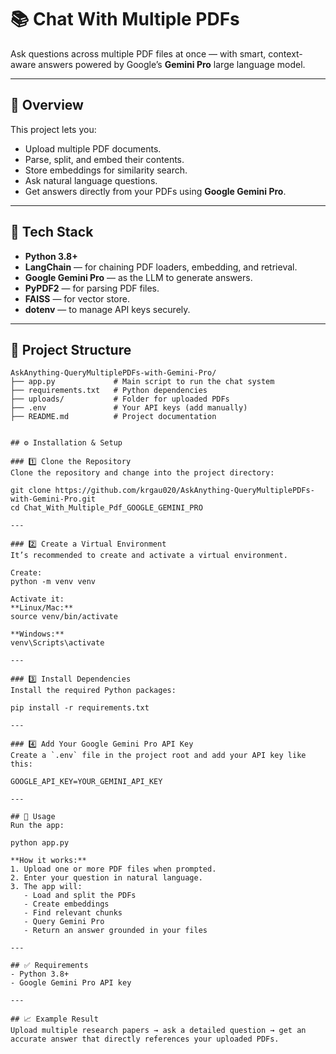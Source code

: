 # 📚 Chat With Multiple PDFs  

Ask questions across multiple PDF files at once — with smart, context-aware answers powered by Google’s **Gemini Pro** large language model.

---

## 🚀 Overview

This project lets you:
- Upload multiple PDF documents.
- Parse, split, and embed their contents.
- Store embeddings for similarity search.
- Ask natural language questions.
- Get answers directly from your PDFs using **Google Gemini Pro**.

---

## 🧩 Tech Stack

- **Python 3.8+**
- **LangChain** — for chaining PDF loaders, embedding, and retrieval.
- **Google Gemini Pro** — as the LLM to generate answers.
- **PyPDF2**  — for parsing PDF files.
- **FAISS**  — for vector store.
- **dotenv** — to manage API keys securely.

---

## 📂 Project Structure

```plaintext
AskAnything-QueryMultiplePDFs-with-Gemini-Pro/
├── app.py             # Main script to run the chat system
├── requirements.txt   # Python dependencies
├── uploads/           # Folder for uploaded PDFs
├── .env               # Your API keys (add manually)
├── README.md          # Project documentation


## ⚙️ Installation & Setup

### 1️⃣ Clone the Repository  
Clone the repository and change into the project directory:

git clone https://github.com/krgau020/AskAnything-QueryMultiplePDFs-with-Gemini-Pro.git  
cd Chat_With_Multiple_Pdf_GOOGLE_GEMINI_PRO

---

### 2️⃣ Create a Virtual Environment  
It’s recommended to create and activate a virtual environment.

Create:  
python -m venv venv

Activate it:  
**Linux/Mac:**  
source venv/bin/activate

**Windows:**  
venv\Scripts\activate

---

### 3️⃣ Install Dependencies  
Install the required Python packages:

pip install -r requirements.txt

---

### 4️⃣ Add Your Google Gemini Pro API Key  
Create a `.env` file in the project root and add your API key like this:

GOOGLE_API_KEY=YOUR_GEMINI_API_KEY

---

## 🚀 Usage  
Run the app:

python app.py

**How it works:**  
1. Upload one or more PDF files when prompted.  
2. Enter your question in natural language.  
3. The app will:  
   - Load and split the PDFs  
   - Create embeddings  
   - Find relevant chunks  
   - Query Gemini Pro  
   - Return an answer grounded in your files

---

## ✅ Requirements  
- Python 3.8+  
- Google Gemini Pro API key

---

## 📈 Example Result  
Upload multiple research papers → ask a detailed question → get an accurate answer that directly references your uploaded PDFs.


